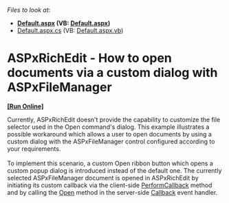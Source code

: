 <!-- default file list -->
*Files to look at*:

* **[Default.aspx](./CS/Default.aspx) (VB: [Default.aspx](./VB/Default.aspx))**
* [Default.aspx.cs](./CS/Default.aspx.cs) (VB: [Default.aspx.vb](./VB/Default.aspx.vb))
<!-- default file list end -->
# ASPxRichEdit - How to open documents via a custom dialog with ASPxFileManager
<!-- run online -->
**[[Run Online]](https://codecentral.devexpress.com/t590790/)**
<!-- run online end -->


<p>Currently, ASPxRichEdit doesn't provide the capability to customize the file selector used in the Open command's dialog. This example illustrates a possible workaround which allows a user to open documents by using a custom dialog with the ASPxFileManager control configured according to your requirements.<br><br>To implement this scenario, a custom Open ribbon button which opens a custom popup dialog is introduced instead of the default one. The currently selected ASPxFileManager document is opened in ASPxRichEdit by initiating its custom callback via the client-side <a href="https://documentation.devexpress.com/AspNet/DevExpress.Web.ASPxRichEdit.Scripts.ASPxClientRichEdit.PerformCallback.overloads">PerformCallback</a> method and by calling the <a href="https://documentation.devexpress.com/AspNet/DevExpress.Web.ASPxRichEdit.ASPxRichEdit.Open.overloads">Open</a> method in the server-side <a href="https://documentation.devexpress.com/AspNet/DevExpress.Web.ASPxRichEdit.ASPxRichEdit.Callback.event">Callback</a> event handler.</p>

<br/>


